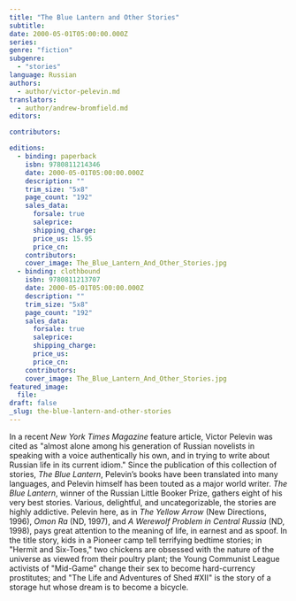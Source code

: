 ```yaml
---
title: "The Blue Lantern and Other Stories"
subtitle:
date: 2000-05-01T05:00:00.000Z
series:
genre: "fiction"
subgenre:
  - "stories"
language: Russian
authors:
  - author/victor-pelevin.md
translators:
  - author/andrew-bromfield.md
editors:

contributors:

editions:
  - binding: paperback
    isbn: 9780811214346
    date: 2000-05-01T05:00:00.000Z
    description: ""
    trim_size: "5x8"
    page_count: "192"
    sales_data:
      forsale: true
      saleprice:
      shipping_charge:
      price_us: 15.95
      price_cn:
    contributors:
    cover_image: The_Blue_Lantern_And_Other_Stories.jpg
  - binding: clothbound
    isbn: 9780811213707
    date: 2000-05-01T05:00:00.000Z
    description: ""
    trim_size: "5x8"
    page_count: "192"
    sales_data:
      forsale: true
      saleprice:
      shipping_charge:
      price_us:
      price_cn:
    contributors:
    cover_image: The_Blue_Lantern_And_Other_Stories.jpg
featured_image:
  file:
draft: false
_slug: the-blue-lantern-and-other-stories
---
```


In a recent _New York Times Magazine_ feature article, Victor Pelevin was cited as "almost alone among his generation of Russian novelists in speaking with a voice authentically his own, and in trying to write about Russian life in its current idiom." Since the publication of this collection of stories, _The Blue Lantern_, Pelevin’s books have been translated into many languages, and Pelevin himself has been touted as a major world writer. _The Blue Lantern_, winner of the Russian Little Booker Prize, gathers eight of his very best stories. Various, delightful, and uncategorizable, the stories are highly addictive. Pelevin here, as in _The Yellow Arrow_ (New Directions, 1996), _Omon Ra_ (ND, 1997), and _A Werewolf Problem in Central Russia_ (ND, 1998), pays great attention to the meaning of life, in earnest and as spoof. In the title story, kids in a Pioneer camp tell terrifying bedtime stories; in "Hermit and Six-Toes," two chickens are obsessed with the nature of the universe as viewed from their poultry plant; the Young Communist League activists of "Mid-Game" change their sex to become hard-currency prostitutes; and "The Life and Adventures of Shed #XII" is the story of a storage hut whose dream is to become a bicycle.

